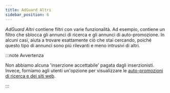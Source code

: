```yaml
---
title: AdGuard Altri
sidebar_position: 6
---
```


_AdGuard Altri_ contiene filtri con varie funzionalità. Ad esempio, contiene un filtro che sblocca gli annunci di ricerca e gli annunci di auto-promozione. In alcuni casi, aiuta a trovare esattamente ciò che stai cercando, poiché questo tipo di annunci sono più rilevanti e meno intrusivi di altri.

:::note Avvertenza

Non abbiamo alcuna 'inserzione accettabile' pagata dagli inserzionisti. Invece, forniamo agli utenti un'opzione per visualizzare le [auto-promozioni di ricerca e dei siti web](/general/ad-filtering/search-ads).

:::
